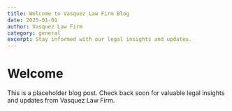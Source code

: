 ```yaml
---
title: Welcome to Vasquez Law Firm Blog
date: 2025-01-01
author: Vasquez Law Firm
category: general
excerpt: Stay informed with our legal insights and updates.
---
```


# Welcome

This is a placeholder blog post. Check back soon for valuable legal insights and updates from Vasquez Law Firm.